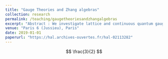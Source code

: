 ```yaml
---
title: "Gauge Theories and Zhang algebras"
collection: research
permalink: /teaching/gaugetheoriesandzhangalgebras
excerpt: "Abstract : We investigate lattice and continuous quantum gauge theories on the Euclidean plane with a structure group that is replaced by a Zhang algebra. Zhang algebras are non-commutative analogues of groups and contain the class of Voiculescu's dual groups. We are interested in non-commutative analogues of random gauge fields, which we describe through the random holonomy that they induce. We propose a general definition of a holonomy field with Zhang gauge symmetry, and construct a such fields starting from a quantum Lévy process on a Zhang algebra. As an application, we define higher dimensional generalizations of the so-called master field."
venue: "Paris 6 (Jussieu), Paris"
date: 2019-01-01
paperurl: "https://hal.archives-ouvertes.fr/hal-02113282"
---
```


$$ \frac{3}{2} $$
